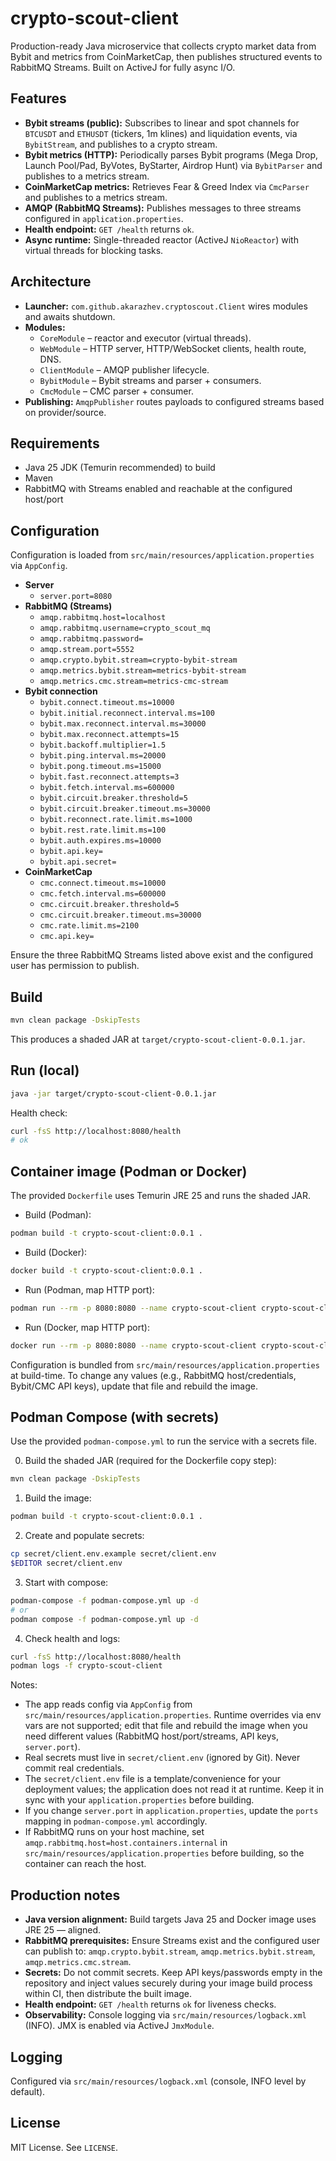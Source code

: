 # crypto-scout-client

Production-ready Java microservice that collects crypto market data from Bybit and metrics from CoinMarketCap, then
publishes structured events to RabbitMQ Streams. Built on ActiveJ for fully async I/O.

## Features

- **Bybit streams (public):** Subscribes to linear and spot channels for `BTCUSDT` and `ETHUSDT` (tickers, 1m klines)
  and liquidation events, via `BybitStream`, and publishes to a crypto stream.
- **Bybit metrics (HTTP):** Periodically parses Bybit programs (Mega Drop, Launch Pool/Pad, ByVotes, ByStarter, Airdrop
  Hunt) via `BybitParser` and publishes to a metrics stream.
- **CoinMarketCap metrics:** Retrieves Fear & Greed Index via `CmcParser` and publishes to a metrics stream.
- **AMQP (RabbitMQ Streams):** Publishes messages to three streams configured in `application.properties`.
- **Health endpoint:** `GET /health` returns `ok`.
- **Async runtime:** Single-threaded reactor (ActiveJ `NioReactor`) with virtual threads for blocking tasks.

## Architecture

- **Launcher:** `com.github.akarazhev.cryptoscout.Client` wires modules and awaits shutdown.
- **Modules:**
    - `CoreModule` – reactor and executor (virtual threads).
    - `WebModule` – HTTP server, HTTP/WebSocket clients, health route, DNS.
    - `ClientModule` – AMQP publisher lifecycle.
    - `BybitModule` – Bybit streams and parser + consumers.
    - `CmcModule` – CMC parser + consumer.
- **Publishing:** `AmqpPublisher` routes payloads to configured streams based on provider/source.

## Requirements

- Java 25 JDK (Temurin recommended) to build
- Maven
- RabbitMQ with Streams enabled and reachable at the configured host/port

## Configuration

Configuration is loaded from `src/main/resources/application.properties` via `AppConfig`.

- **Server**
    - `server.port=8080`
- **RabbitMQ (Streams)**
    - `amqp.rabbitmq.host=localhost`
    - `amqp.rabbitmq.username=crypto_scout_mq`
    - `amqp.rabbitmq.password=`
    - `amqp.stream.port=5552`
    - `amqp.crypto.bybit.stream=crypto-bybit-stream`
    - `amqp.metrics.bybit.stream=metrics-bybit-stream`
    - `amqp.metrics.cmc.stream=metrics-cmc-stream`
- **Bybit connection**
    - `bybit.connect.timeout.ms=10000`
    - `bybit.initial.reconnect.interval.ms=100`
    - `bybit.max.reconnect.interval.ms=30000`
    - `bybit.max.reconnect.attempts=15`
    - `bybit.backoff.multiplier=1.5`
    - `bybit.ping.interval.ms=20000`
    - `bybit.pong.timeout.ms=15000`
    - `bybit.fast.reconnect.attempts=3`
    - `bybit.fetch.interval.ms=600000`
    - `bybit.circuit.breaker.threshold=5`
    - `bybit.circuit.breaker.timeout.ms=30000`
    - `bybit.reconnect.rate.limit.ms=1000`
    - `bybit.rest.rate.limit.ms=100`
    - `bybit.auth.expires.ms=10000`
    - `bybit.api.key=`
    - `bybit.api.secret=`
- **CoinMarketCap**
    - `cmc.connect.timeout.ms=10000`
    - `cmc.fetch.interval.ms=600000`
    - `cmc.circuit.breaker.threshold=5`
    - `cmc.circuit.breaker.timeout.ms=30000`
    - `cmc.rate.limit.ms=2100`
    - `cmc.api.key=`

Ensure the three RabbitMQ Streams listed above exist and the configured user has permission to publish.

## Build

```bash
mvn clean package -DskipTests
```

This produces a shaded JAR at `target/crypto-scout-client-0.0.1.jar`.

## Run (local)

```bash
java -jar target/crypto-scout-client-0.0.1.jar
```

Health check:

```bash
curl -fsS http://localhost:8080/health
# ok
```

## Container image (Podman or Docker)

The provided `Dockerfile` uses Temurin JRE 25 and runs the shaded JAR.

- Build (Podman):

```bash
podman build -t crypto-scout-client:0.0.1 .
```

- Build (Docker):

```bash
docker build -t crypto-scout-client:0.0.1 .
```

- Run (Podman, map HTTP port):

```bash
podman run --rm -p 8080:8080 --name crypto-scout-client crypto-scout-client:0.0.1
```

- Run (Docker, map HTTP port):

```bash
docker run --rm -p 8080:8080 --name crypto-scout-client crypto-scout-client:0.0.1
```

Configuration is bundled from `src/main/resources/application.properties` at build-time. To change any values (e.g.,
RabbitMQ host/credentials, Bybit/CMC API keys), update that file and rebuild the image.

## Podman Compose (with secrets)

Use the provided `podman-compose.yml` to run the service with a secrets file.

0) Build the shaded JAR (required for the Dockerfile copy step):

```bash
mvn clean package -DskipTests
```

1) Build the image:

```bash
podman build -t crypto-scout-client:0.0.1 .
```

2) Create and populate secrets:

```bash
cp secret/client.env.example secret/client.env
$EDITOR secret/client.env
```

3) Start with compose:

```bash
podman-compose -f podman-compose.yml up -d
# or
podman compose -f podman-compose.yml up -d
```

4) Check health and logs:

```bash
curl -fsS http://localhost:8080/health
podman logs -f crypto-scout-client
```

Notes:

- The app reads config via `AppConfig` from `src/main/resources/application.properties`. Runtime overrides via env vars
  are not supported; edit that file and rebuild the image when you need different values (RabbitMQ host/port/streams,
  API keys, `server.port`).
- Real secrets must live in `secret/client.env` (ignored by Git). Never commit real credentials.
- The `secret/client.env` file is a template/convenience for your deployment values; the application does not read it at
  runtime. Keep it in sync with your `application.properties` before building.
- If you change `server.port` in `application.properties`, update the `ports` mapping in `podman-compose.yml`
  accordingly.
- If RabbitMQ runs on your host machine, set `amqp.rabbitmq.host=host.containers.internal` in
  `src/main/resources/application.properties` before building, so the container can reach the host.

## Production notes

- **Java version alignment:** Build targets Java 25 and Docker image uses JRE 25 — aligned.
- **RabbitMQ prerequisites:** Ensure Streams exist and the configured user can publish to:
  `amqp.crypto.bybit.stream`, `amqp.metrics.bybit.stream`, `amqp.metrics.cmc.stream`.
- **Secrets:** Do not commit secrets. Keep API keys/passwords empty in the repository and inject values securely during
  your image build process within CI, then distribute the built image.
- **Health endpoint:** `GET /health` returns `ok` for liveness checks.
- **Observability:** Console logging via `src/main/resources/logback.xml` (INFO). JMX is enabled via ActiveJ
  `JmxModule`.

## Logging

Configured via `src/main/resources/logback.xml` (console, INFO level by default).

## License

MIT License. See `LICENSE`.
